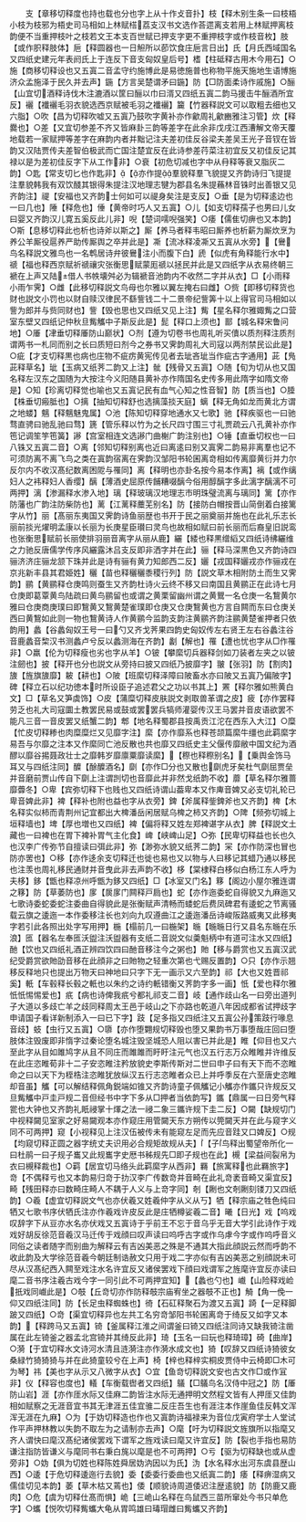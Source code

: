 <!-- { "loadSidebar": true } -->
　　支【章移切释度也持也载也分也字上从十作攴音扑】枝【释木别生条一曰枝梧小枝为枝邪为梧史司马相如上林赋榙荔支汉书文选作荅遝离支若用上林赋押离枝韵便不当重押枝叶之枝若文王本支百世赋已押支字更不重押枝字或作枝音枚】肢【或作胑释肢体】巵【释圆器也一日觛所以莭饮食庄巵言日出】氏【月氏西域国名又四纸史建元年表阏氏上于连反下音支匈奴皇后号】榰【柱砥释古用木今用石】○施【商移切释设也又五寘二音孟守约施博此是易徳施普也称物平施天施地生语博施济众孟施泽于民久并去声】鍦【方言吴楚谓矛曰鍦】防【□防面柔诗作戚施】○酾【山宜切酒释诗伐木注漉酒以筐曰酾以巾曰湑又四纸五寘二韵马援击牛酾酒所宜反】襹【襳襹毛羽衣貌选西京赋被毛羽之襳襹】籭【竹器释説文可以取粗去细也又六脂】○吹【昌为切释吹嘘又五寘乃鼓吹字黄补亦作龡周礼龡豳雅注习管】炊【释爨也】○差【又宜切参差不齐又皆麻卦三韵等差字在此余非戊戌江西漕解文帝天覆地载若一家赋押等差字在麻韵内者并黜记注夫差初佳反谷梁夫差吴王光子音钗在皆韵又汉陆贾传夫差智伯极武而亡国注楚宜反在此诗参差荇菜注初宜反又初佳反记其禄以是为差初佳反字下从工作非】○衰【初危切减也字中从冄释等衰又脂灰二韵】○匙【常支切匕也作匙非】【亦作提羣貌释羣飞貌提又齐韵诗归飞提提注羣貌韩我有双饮醆其银得朱提注汉地理志犍为郡县名朱提蘓林音铢时出善银又见齐韵注】禔【安福也又齐韵士何如可以禔身矣注是支反】○垂【是为切释逺边也一曰几也】陲【释危也】倕【黄帝时巧人又五寘】○儿【如支切释孺子也男曰儿女曰婴又齐韵汉儿寛五奚反此儿非】唲【楚词嚅唲强笑】○痿【儒隹切痹也又本韵】○斯【息移切释此也析也诗斧以斯之】厮【养马者释韦昭曰厮养也析薪为厮炊烹为养公羊厮役扈养严助传厮舆之卒并此是】凘【流冰释凌凘又五寘从水旁】【鸒鸟名释説文雅鸟也一名鹎居诗弁彼鸒注小而腹下白】虒【似虎有角释能行水中】禠【福也释西京赋祈禠禳灾张衡思赋蒙厖禠以拯民并此是又四纸字从衣易终朝三褫在上声又陆借人书帙壊舛必为辑褫音池韵内不收然二字并从衣】□【小雨释小雨乍霁】○雌【此移切释説文鸟母也尔雅以翼左掩右曰雌】○赀【即移切释货也财也説文小罚也以财自赎汉律民不繇訾钱二十二景帝纪訾筭十以上得官司马相如以訾为郎并与赀同财也】訾【毁也思也又四纸又见上注】觜【星名释尔雅娵觜之口营室东壁又四纸记仲秋旦觜觿中子斯反此是】髭【释口上须也】鄑【城名释宋鲁问地】○厜【冿垂切释厜防山巅状】○剂【遵为切卷书也周礼听买儥以质剂释注质剂谓两书一札同而别之长曰质短曰剂今之券书又霁韵周礼大司寇以两剂禁民讼此是】○疵【才支切释黒也病也庄物不疵疠黄宪传见者去玼吝玼当作疵古字通用】茈【鳬茈释草名】玼【玉病又纸荠二韵又上注】骴【残骨又五寘】○随【旬为切从也又国名释左汉东之国随为大按注今义阳随县黄补亦作隋国名史传多用此隋字如隋文帝是】○知【珍离切释觉也喻也又五寘记民有血气心知之性音智】防【质当也】○腄【株垂切瘢胝也】○摛【抽知切释舒也选摛藻掞天庭】螭【释无角如龙而黄北方谓之地蝼】魑【释魑魅鬼属】○池【陈知切释穿地通水又七歌】驰【释疾驱也一曰驰骛直骋曰驰乱驰曰骛】篪【管乐释以竹为之长尺四寸围三寸礼贾疏云八孔黄补亦作竾记调笙竽竾簧】謻【宫室相连文选謻门曲榭广韵注别也】○锤【直垂切权也一曰八铢又五寘二音】○离【邻知切释别离也近曰离逺曰别又寘霁二韵易非离羣也记不可须防离不离飞鸟之类在寘韵宿离在霁韵汉邹阳书轮囷离竒相如传离靡黄衍并力尔反尔内不收汉髙纪数离困阸与罹同】离【释明也亦卦名按今易本作离】褵【或作缡妇人之袆释妇人香缨】醨【薄酒史屈原传餔糟啜醨今俗用醇醨字多此漓字醨漓不可两押】漓【渗漏释水渗入地】璃【释玻璃汉地理志市明珠璧流离与璃同】篱【亦作防藩也广韵注防柴防也】蓠【江蓠释蘪芜别名】防【接防白帽按晋山简倒着白接篱字从竹】丽【髙丽东夷国又霁韵诗鱼丽歴也书开于民之丽奠丽并施也在此礼乐志长丽前掞光燿明孟康以长丽为长庚星臣瓉曰灵鸟也故相如赋曰前长丽而后裔皇旧説鸾也张衡思赋前长丽使排羽丽音离字从丽从鹿】纚【緌也释黒缯縚又四纸诗绋纚维之力驰反唐儒学传序风纚露沐吕支反即非洒字并在此】骊【释马深黒色又齐韵诗四骊济济庄骊龙颔下珠并此是诗有骊有黄力知郎西二反】孋【戎国释孋戎亦作骊戎在京兆新丰县其君姫姓】穲【苗也释穲穲黍稷行列】防【説文草木相附防土而生又霁韵】鹂【黄鹂释仓庚鸣则蚕生又齐韵杜诗火云终不移又曰南国且黄鹂正在此诗七月仓庚即葛覃黄鸟陆疏曰黄鸟鹂留也或谓之黄栗留幽州谓之黄鸎一名仓庚一名鵹黄尔雅曰仓庚商庚璞曰即鵹黄又鵹黄楚雀璞即仓庚又仓庚鵹黄也方言自闗而东曰仓庚关西曰黄鵹如此则一物也鵹黄诗人作黄鹂今监韵支韵注黄鹂齐韵注鹂黄楚雀押者只依韵用】蠡【谷蠡匈奴王号一曰勺又齐戈荠果四韵史匈奴传左右贤王左右谷蠡注谷音鹿蠡音棃汉书测蠡卢兮反以蠡测海在齐韵】劙【解也】罹【遭也忧也字从□作罹非】○羸【伦为切释瘦也劣也字从羊】○铍【攀縻切兵器释剑如刀装者左夹之以铍注劒也】披【释开也分也説文从旁持曰披又四纸乃披靡字】翍【张羽】防【割肉】旇【旌旗旇靡】耚【耕也】○陂【班縻切释泽障曰陂畜水亦曰陂又五寘乃偏陂字】碑【释立石以纪功徳本时所设臣子追述君父之功以书其上】罴【释尔雅如熊黄白文】□【草名又笋虡饰】○皮【蒲糜切释皮肤説文剥取兽革谓之皮】疲【亦作罢释劳乏也礼大司寇圜土教罢民易或鼓或罢罢兵犒师灌婴传汉王马罢并音皮语欲罢不能凡三音一音皮罢又纸蟹二韵】郫【地名释蜀郡县按禹贡江沱在西东入大江】○糜【忙皮切释糁也肉糜糜烂又见靡字注】縻【亦作靡系也释苍颉篇縻牛缰也此羁縻字易吾与尔靡之注本又作縻同亡池反散也共也靡又四纸史主父偃传靡敝中国文纪为酒醪以靡谷掦聂政壮士之靡韩岁靡廪粟靡读縻】【穄也释穄别名】【乗舆金饰马耳又与四纸注同】醾【酴醾酒名】劘【亦作□分也又散也劘虎牙矣杜气劘屈贾垒并音磨前贾山传自下劘上注谓剀切也音靡此并非然戈纸韵不收】蘼【草名释尔雅蔷靡虋冬】○卑【宾弥切释下也贱也又四纸诗谓山葢卑本又作庳音婢又必支切礼轮已卑音婢此非】裨【释补也附也益也字从衣旁】錍【斧属释鈭錍斧也又齐韵】椑【木名释实似柿而青荆州记宜都出大椑潘岳闲居赋乌椑之柿又齐韵】○陴【频弥切城上垣释墙也】埤【厚也増也又四纸】裨【偏将释又姓左郑裨谌字从衣】脾【释説文土藏也一曰裨也在胃下裨补胃气主化食】崥【峡崥山足】○弥【民卑切释益也长也久也汉李广传弥节自擅读曰弭此非】弥【渺弥水貌又纸荠二韵】冞【亦作防深也冒也防亦罟也】○移【亦作迻余支切释迁也徙也易也又以物与人曰移记其蜡乃通以移民也注羡也周礼移民通财并音曳此非去声韵不收】栘【棠棣释白栘似白杨江东人呼为夫栘】鉹【甑也释凉州呼甑为鉹又四纸】□【冰室又门名】簃【阁边小屋尔雅连谓之簃】防【草萎防也】扅【扊扅门闗释戸扃也】蛇【亦作迤委蛇自得貌又九麻迤又七歌诗委蛇委蛇注委曲自得貌此是张衡赋声清畅而蜲蛇后费凤碑君有逶蛇之节离骚载云旗之逶迤一本作委移注长也刘向九叹遵曲江之逶迤潘岳诗峻阪路威夷又此移夷字若引此各照出处字写用押】椸【榻前几一曰椸架】暆【暆暆日行又县名东暆在乐浪】匜【器名左奉匜沃盥注沃盥器有支纸二音説文似羮魁柄中有道可注水又四纸】酏【饮也又四纸礼酒正辨四饮四曰酏音移注今之粥也】貤【移与爵赏也又五寘汉武纪受爵赏欲貤劭音移在此顔非之曰貤物之轻重次第也弋赐反置韵】○只【亦作示翘移反释地只也提出万物天曰神地曰只字下无一画示又六至韵】祁【大也又姓晋祁奚】軝【车毂释长毂之軝也以朱约之诗约軝错衡又荠韵字多一画】忯【爱也释尔雅忯忯惕惕爱也】疧【病也诗俾我疧兮都礼祁支二音】岐【通作歧山名一曰旁出道列子大道以多歧亡羊之歧同释周太王邑于岐山之下亦路也乾道八年因成都省试押歧字申请国子看详新制添入一曰已下字】跂【足多指又四纸注又五寘公孙策跂行喙息音歧】蚑【虫行又五寘】○隳【亦作堕翾规切释毁也堕又果韵书万事堕哉庄回曰堕肢体注毁废即非惰字过秦论堕名城注毁坚城恐人阻以害已并此是】睢【仰目也又六至此字从目如雎鸠字从且不同庄而雎雎而盱盱注元气也汉五行志万众睢睢并许维反在此庄恣睢荀非十二子安恣睢注矜放貌史李斯传斯对二世曰申子曰有天下而不恣睢命之曰以天下为桎梏注恣睢犹放纵汉五行志恣睢者众已上并呼季反在六至唐史恣睢却音虽】觿【可以解结释佩角鋭端如锥又齐韵诗童子佩觿记小觿亦作鑴只许规反又旦觜觿中戸圭戸规二音但经书中字下多从□押者当依韵写】鑴【鼎属一曰日旁气释瓽也大钟也又齐韵礼眂祲掌十煇之法一祲二象三鑴许规下圭二反】○闚【缺规切门中视释闚见室家之好易闚观本亦作窥庄用管闚天东方朔传以筦闚天并在此与窥字义同不可两押】窥【小视释见上注汉伍被传未有能窥左足而先应音跬又口婢反】○规【均窥切释正圆之器字统丈夫识用必合规矩故规从夫】【子鸟释出蜀望帝所化一曰杜鹃一曰子规子巂又此规巂字史厯书秭规先□即子规也在此】槻【梁益间裂帛为衣曰槻释裁也】○羁【居宜切马络头此羁縻字从西非】羇【旅寓释也此羇旅字】竒【不偶释亏也又本韵易归竒于扐汉李广传数竒并音畸在此礼竒袤音畸又渠宜反】畸【残田释亦曰数畸庄畸人不耦于人义与上竒字同】剞【劂也文剞劂刻镂刀又四纸韵】○羲【虚宜切释説文气也亦伏羲又姓羲仲字从义从丂】牺【释宗庙之牲色纯曰牺又七歌书序伏牺氏注亦作羲戏许皮反此是庄牺樽娑羲二音】曦【日光】戏【呜戏叹辞字下从豆亦水名亦伏戏又五寘诗于乎前王不忘于音乌乎无音大学引此诗作于戏戏好胡反徐范音羲汉马迁传于戏顔曰叹声读曰呜呼古字或作乌虖今字或作呜呼音义同俗之读者随字而别曲为解释云有吉凶美恶之殊是不通其大指此顔説云然而呼韵不收此韵及大学徐范音羲今朝廷制诰赦文只用于戏二字亦似有吉凶美恶之别顔説未可尽从汉髙纪西入闗至戏注水名许宜反又诸侯罢戏下顔曰戏谓军之旌麾许宜反亦读曰麾二音书序注羲古戏今字一同引此不可两押宜知】【蠡也勺也】巇【山险释戏崄扺戏同巇此是】○攲【丘竒切亦作防释攲宗庙宥坐之器攲不正也】觭【角一俛一仰又四纸注同】防【长足虫释蜘蛛也】徛【石矼释聚石为渡又五寘】踦【一足释脚跛又四纸】○竒【渠宜切释异也左共工名穷竒邹阳书轮囷离竒于绮反又如字又本韵】【释跨马又五寘】锜【釜属释江淮之间谓釜曰锜又四纸注同诗又缺我锜注凿属在此左锜釜之器孟北宫锜并其绮反此非】琦【玉名一曰玩也释琦璋】碕【曲岸】○漪【于宜切释水文诗河水清且涟漪注亦作漪水成文也】猗【叹辞又四纸诗猗彼女桑緑竹猗猗猗与并在此猗童较兮在上声】椅【梓也释梓实桐皮贾侍中云椅即□木可为琴】祎【美也字从示又八微字从衣】○宜【鱼竒切释説文安也古文作□或作冝非】仪【释容也度也】轙【车衡载辔者又四纸】鸃【□鸃鸟名汉侍中冠之】防【厜防山岩】涯【亦作厓水际又佳麻二韵皆注水际无通押明文然程文皆有人押厓又佳韵相如赋察之无涯音宜书其无津涯五佳宜骓二反庄吾生也有涯注本作崖鱼佳反韩文浑浑无涯在九麻】○为【于妫切释造也作也又寘韵诗福禄来为音位戊寅府学士人堂试作平声押林教以失韵不取左为之请制亦去声】○麾【吁为切释説文旌旗所以指麾又齐人谓快曰麾汉髙纪诸侯罢戏下谓军之旌戏读曰麾又许宜反】防【裂也手指也易防谦注指防皆谦义与麾同书右秉白旄以麾是也不可两押】○亏【驱为切释缺也或从虚旁非】○妫【俱为切姓也释陈姓舜居妫汭因以为氏】沩【水名释水出河东虞县歴山西】○逶【于危切释逶迤行去貌】委【委委行委曲也又纸寘二韵】痿【释痹湿病又儒佳切见本韵】萎【草木枯又蔫也】倭【顺貌诗周道倭迟注歴逺貌】防【防鹿又鹿肉】○危【虞为切释仕髙而惧】峗【三峗山名释在鸟鼠西三苗所窜处今书只单危字】○蠵【悦吹切释觜蠵大龟从胃鸣雄曰瑇瑁雌曰觜蠵又齐韵】
